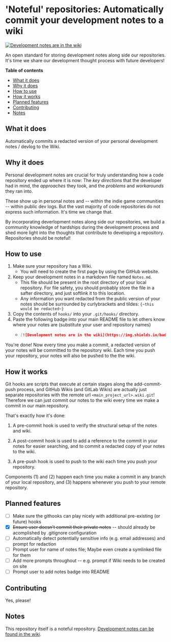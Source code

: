 # 'Noteful' repositories: Automatically commit your development notes to a wiki

[![Development notes are in the wiki](https://img.shields.io/badge/notes-in%20wiki-success)](https://github.com/parkeraddison/noteful-repositories/wiki/NOTES)

An open standard for storing development notes along side our repositories. It's time we share our development thought process with future developers!

**Table of contents**
- [What it does](#what-it-does)
- [Why it does](#why-it-does)
- [How to use](#how-to-use)
- [How it works](#how-it-works)
- [Planned features](#planned-features)
- [Contributing](#contributing)
- [Notes](#notes)

## What it does

Automatically commits a redacted version of your personal development notes / devlog to the Wiki.

## Why it does

Personal development notes are crucial for truly understanding how a code repository ended up where it is now: The *key directions* that the developer had in mind, the *approaches* they took, and the *problems* and *workarounds* they ran into.

These show up in personal notes and -- within the indie game communities -- within public dev logs. But the vast majority of code repositories do not express such information. It's time we change that.

By incorporating deverlopment notes along side our repositories, we build a community knowledge of hardships during the development process and shed more light into the thoughts that contribute to developing a repository. Repositories should be noteful!

## How to use

1. Make sure your repository has a Wiki.
   - You will need to create the first page by using the GitHub website.
2. Keep your development notes in a markdown file named `Notes.md`.
   - This file should be present in the root directory of your local repository. For file safety, you should probably store the file in a safter directory, and just softlink it to this location.
   - Any information you want redacted from the public version of your notes should be surrounded by curlybrackets and tildes: `{~this would be redacted~}`
3. Copy the contents of `hooks/` into your `.git/hooks/` directory.
4. Paste the following badge into your main README file to let others know where your notes are (substitute your user and repository names)
   - ```md
     [![Development notes are in the wiki](https://img.shields.io/badge/notes-in%20wiki-success)](https://github.com/<your_user>/<your_repo>/wiki/NOTES)
     ```

You're done! Now every time you make a commit, a redacted version of your notes will be committed to the repository wiki. Each time you push your repository, your notes will also be pushed to the the wiki.

## How it works

Git hooks are scripts that execute at certain stages along the add-commit-push process, and GitHub Wikis (and GitLab Wikis) are actually just separate repositories with the remote url `<main_project_url>.wiki.git`! Therefore we can just commit our notes to the wiki every time we make a commit in our main repository.

That's exactly how it's done:

1. A pre-commit hook is used to verify the structural setup of the notes and wiki.

2. A post-commit hook is used to add a reference to the commit in your notes for easier searching, and to commit a redacted copy of your notes to the wiki.

3. A pre-push hook is used to push to the wiki each time you push your repository.

Components (1) and (2) happen each time you make a commit in any branch of your local repository, and (3) happens whenever you push to your remote repository.

## Planned features

- [ ] Make sure the githooks can play nicely with additional pre-existing (or future) hooks
- [x] ~~Ensure user doesn't commit their private notes~~ -- should already be acomplished by .gitignore configuration
- [ ] Automatically detect potentially sensitive info (e.g. email addresses) and prompt for redaction
- [ ] Prompt user for name of notes file; Maybe even create a symlinked file for them
- [ ] Add more prompts throughout -- e.g. prompt if Wiki needs to be created on site
- [ ] Prompt user to add notes badge into README

## Contributing

Yes, please!

## Notes

This repository itself is a noteful repository. [Development notes can be found in the wiki](https://github.com/parkeraddison/noteful-repositories/wiki/NOTES).
